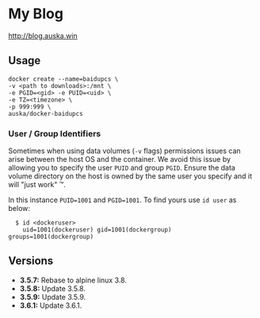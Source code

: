 # My Blog
http://blog.auska.win

## Usage

```
docker create --name=baidupcs \
-v <path to downloads>:/mnt \
-e PGID=<gid> -e PUID=<uid> \
-e TZ=<timezone> \
-p 999:999 \
auska/docker-baidupcs
```

### User / Group Identifiers

Sometimes when using data volumes (`-v` flags) permissions issues can arise between the host OS and the container. We avoid this issue by allowing you to specify the user `PUID` and group `PGID`. Ensure the data volume directory on the host is owned by the same user you specify and it will "just work" ™.

In this instance `PUID=1001` and `PGID=1001`. To find yours use `id user` as below:

```
  $ id <dockeruser>
    uid=1001(dockeruser) gid=1001(dockergroup) groups=1001(dockergroup)
```

## Versions

+ **3.5.7:** Rebase to alpine linux 3.8.
+ **3.5.8:** Update 3.5.8.
+ **3.5.9:** Update 3.5.9.
+ **3.6.1:** Update 3.6.1.